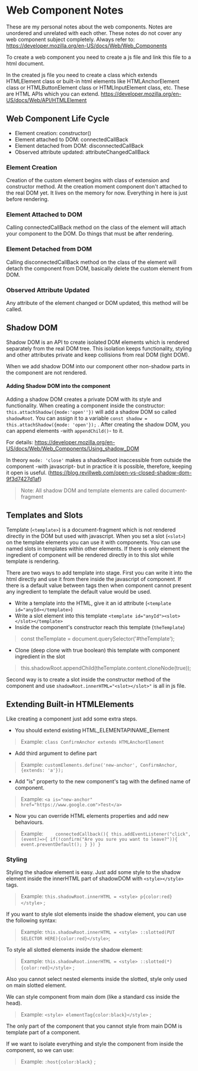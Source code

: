# Web Component Notes

These are my personal notes about the web components. Notes are unordered and unrelated with each other. These notes do not cover any web component subject completely.
Always refer to: https://developer.mozilla.org/en-US/docs/Web/Web_Components

To create a web component you need to create a js file and link this file to a html document.

In the created js file you need to create a class which extends HTMLElement class or built-in html elements like HTMLAnchorElement class or HTMLButtonElement class or HTMLInputElement class, etc. These are HTML APIs which you can extend. https://developer.mozilla.org/en-US/docs/Web/API/HTMLElement


## Web Component Life Cycle

* Element creation: constructor()
* Element attached to DOM: connectedCallBack
* Element detached from DOM: disconnectedCallBack
* Observed attribute updated: attributeChangedCallBack

### Element Creation 

Creation of the custom element begins with class of extension and constructor method. At the creation moment component don't attached to the real DOM yet. It lives on the memory for now. Everything in here is just before rendering.

### Element Attached to DOM

Calling connectedCallBack method on the class of the element will attach your component to the DOM. Do things that must be after rendering.

### Element Detached from DOM

Calling disconnectedCallBack method on the class of the element will detach the component from DOM, basically delete the custom element from DOM.

### Observed Attribute Updated

Any attribute of the element changed or DOM updated, this method will be called.

## Shadow DOM

Shadow DOM is an API to create isolated DOM elements which is rendered separately from the real DOM tree. This isolation keeps functionality, styling and other attributes private and keep collisions from real DOM (light DOM).

When we add shadow DOM into our component other non-shadow parts in the component are not rendered.

#### Adding Shadow DOM into the component

Adding a shadow DOM creates a private DOM with its style and functionality. When creating a component inside the constructor:
 `this.attachShadow({mode:'open''})`
will add a shadow DOM so called `shadowRoot`. You can assign it to a variable `const shadow = this.attachShadow({mode: 'open'});` . After creating the shadow DOM, you can append elements -with `appendChild()`- to it. 

For details: https://developer.mozilla.org/en-US/docs/Web/Web_Components/Using_shadow_DOM

In theory `mode: 'close'` makes a shadowRoot inaccessible from outside the component -with javascript- but in practice it is possible, therefore, keeping it open is useful. (https://blog.revillweb.com/open-vs-closed-shadow-dom-9f3d7427d1af)

> Note: All shadow DOM and template elements are called document-fragment

## Templates and Slots

Template (`<template>`) is a document-fragment which is not rendered directly in the DOM but used with javascript.
When you set a slot (`<slot>`) on the template elements you can use it with components. You can use named slots in templates within other elements. If there is only <slot></slot> element the ingredient of component will be rendered directly in to this slot while template is rendering.

There are two ways to add template into stage. First you can write it into the html directly and use it from there inside the javascript of component. If there is a default value between <slot> tags then when component cannot present any ingredient to template the default value would be used. 

- Write a template into the HTML, give it an id attribute (`<template id="anyId></template>`)
- Write a slot element into this template `<template id="anyId"><slot></slot></template>`
- Inside the component's constructor reach this template (`theTemplate`)
> const theTemplate = document.querySelector('#theTemplate');
- Clone (deep clone with true boolean) this template with component ingredient in the slot
> this.shadowRoot.appendChild(theTemplate.content.cloneNode(true));

Second way is to create a slot inside the constructor method of the component and use 
 `shadowRoot.innerHTML="<slot></slot>"` is all in js file.

## Extending Built-in HTMLElements

Like creating a component just add some extra steps.

- You should extend existing HTML_ELEMENTAPINAME_Element  
> Example: `class ConfirmAnchor extends HTMLAnchorElement`
- Add third argument to define part 
> Example: `customElements.define('new-anchor', ConfirmAnchor, {extends: 'a'});`
- Add "is" property to the new component's tag with the defined name of component.
> Example: `<a is="new-anchor" href="https://www.google.com">Test</a>`
- Now you can override HTML elements properties and add new behaviours.
> Example: `    connectedCallback(){
this.addEventListener("click", (event)=>{
if(!confirm("Are you sure you want to leave?")){
event.preventDefault();
}
})
}`

### Styling

Styling the shadow element is easy. Just add some style to the shadow element inside the innerHTML part of shadowDOM with `<style></style>` tags.

> Example: `this.shadowRoot.innerHTML = <style> p{color:red}</style>` ;

If you want to style slot elements inside the shadow element, you can use the following syntax:
> Example: `this.shadowRoot.innerHTML = <style> ::slotted(PUT SELECTOR HERE){color:red}</style>`;

To style all slotted elements inside the shadow element:
> Example: `this.shadowRoot.innerHTML = <style> ::slotted(*){color:red}</style>` ;

Also you cannot select nested elements inside the slotted, style only used on main slotted element.

We can style component from main dom (like a standard css inside the head). 
> Example: `<style> elementTag{color:black}</style>` ;

The only part of the component that you cannot style from main DOM is template part of a component.

If we want to isolate everything and style the component from inside the component, so we can use:
> Example: `:host{color:black}` ;

